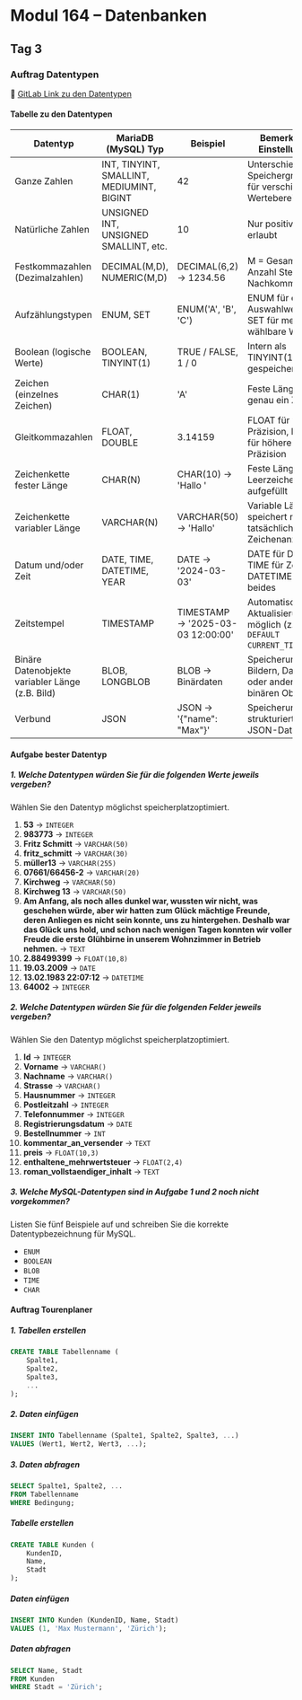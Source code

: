 # Modul 164 – Datenbanken

## Tag 3

### Auftrag Datentypen  
🔗 [GitLab Link zu den Datentypen](https://gitlab.com/ch-tbz-it/Stud/m164/-/tree/main/3.Tag)

#### Tabelle zu den Datentypen 

| Datentyp                           | MariaDB (MySQL) Typ       | Beispiel                  | Bemerkung / Einstellungen                                  |
|------------------------------------|--------------------------|--------------------------|------------------------------------------------------------|
| Ganze Zahlen                      | INT, TINYINT, SMALLINT, MEDIUMINT, BIGINT | 42 | Unterschiedliche Speichergrößen für verschiedene Wertebereiche |
| Natürliche Zahlen                 | UNSIGNED INT, UNSIGNED SMALLINT, etc. | 10 | Nur positive Werte erlaubt |
| Festkommazahlen (Dezimalzahlen)    | DECIMAL(M,D), NUMERIC(M,D) | DECIMAL(6,2) → 1234.56 | M = Gesamte Anzahl Stellen, D = Nachkommastellen |
| Aufzählungstypen                   | ENUM, SET                | ENUM('A', 'B', 'C') | ENUM für einzelne Auswahlwerte, SET für mehrere wählbare Werte |
| Boolean (logische Werte)           | BOOLEAN, TINYINT(1)      | TRUE / FALSE, 1 / 0 | Intern als TINYINT(1) gespeichert |
| Zeichen (einzelnes Zeichen)        | CHAR(1)                  | 'A' | Feste Länge, genau ein Zeichen |
| Gleitkommazahlen                   | FLOAT, DOUBLE            | 3.14159 | FLOAT für weniger Präzision, DOUBLE für höhere Präzision |
| Zeichenkette fester Länge          | CHAR(N)                  | CHAR(10) → 'Hallo     ' | Feste Länge, mit Leerzeichen aufgefüllt |
| Zeichenkette variabler Länge       | VARCHAR(N)               | VARCHAR(50) → 'Hallo' | Variable Länge, speichert nur die tatsächliche Zeichenanzahl |
| Datum und/oder Zeit                | DATE, TIME, DATETIME, YEAR | DATE → '2024-03-03' | DATE für Datum, TIME für Zeit, DATETIME für beides |
| Zeitstempel                        | TIMESTAMP                | TIMESTAMP → '2025-03-03 12:00:00' | Automatische Aktualisierung möglich (z. B. `DEFAULT CURRENT_TIMESTAMP`) |
| Binäre Datenobjekte variabler Länge (z.B. Bild) | BLOB, LONGBLOB | BLOB → Binärdaten | Speicherung von Bildern, Dateien oder anderen binären Objekten |
| Verbund                            | JSON                     | JSON → '{"name": "Max"}' | Speicherung strukturierter JSON-Daten |

#### Aufgabe bester Datentyp

##### 1. Welche Datentypen würden Sie für die folgenden Werte jeweils vergeben?  
Wählen Sie den Datentyp möglichst speicherplatzoptimiert.  

1. **53** → `INTEGER`  
2. **983773** → `INTEGER`  
3. **Fritz Schmitt** → `VARCHAR(50)`  
4. **fritz_schmitt** → `VARCHAR(30)`  
5. **müller13** → `VARCHAR(255)`  
6. **07661/66456-2** → `VARCHAR(20)`  
7. **Kirchweg** → `VARCHAR(50)`  
8. **Kirchweg 13** → `VARCHAR(50)`  
9. **Am Anfang, als noch alles dunkel war, wussten wir nicht, was geschehen würde, aber wir hatten zum Glück mächtige Freunde, deren Anliegen es nicht sein konnte, uns zu hintergehen. Deshalb war das Glück uns hold, und schon nach wenigen Tagen konnten wir voller Freude die erste Glühbirne in unserem Wohnzimmer in Betrieb nehmen.** → `TEXT`  
10. **2.88499399** → `FLOAT(10,8)`  
11. **19.03.2009** → `DATE`  
12. **13.02.1983 22:07:12** → `DATETIME`  
13. **64002** → `INTEGER`  

##### 2. Welche Datentypen würden Sie für die folgenden Felder jeweils vergeben?  
Wählen Sie den Datentyp möglichst speicherplatzoptimiert.  

1. **Id** → `INTEGER`  
2. **Vorname** → `VARCHAR()`  
3. **Nachname** → `VARCHAR()`  
4. **Strasse** → `VARCHAR()`  
5. **Hausnummer** → `INTEGER`  
6. **Postleitzahl** → `INTEGER`  
7. **Telefonnummer** → `INTEGER`  
8. **Registrierungsdatum** → `DATE`  
9. **Bestellnummer** → `INT`  
10. **kommentar_an_versender** → `TEXT`  
11. **preis** → `FLOAT(10,3)`  
12. **enthaltene_mehrwertsteuer** → `FLOAT(2,4)`  
13. **roman_vollstaendiger_inhalt** → `TEXT`  

##### 3. Welche MySQL-Datentypen sind in Aufgabe 1 und 2 noch nicht vorgekommen?  
Listen Sie fünf Beispiele auf und schreiben Sie die korrekte Datentypbezeichnung für MySQL.  

- `ENUM`  
- `BOOLEAN`  
- `BLOB`  
- `TIME`  
- `CHAR`  

#### Auftrag Tourenplaner
 
##### 1. Tabellen erstellen
 
```SQL
CREATE TABLE Tabellenname (
    Spalte1,
    Spalte2,
    Spalte3,
    ...
);
```
 
##### 2. Daten einfügen
 
```SQL
INSERT INTO Tabellenname (Spalte1, Spalte2, Spalte3, ...)
VALUES (Wert1, Wert2, Wert3, ...);
```
 
##### 3. Daten abfragen
 
```SQL
SELECT Spalte1, Spalte2, ...
FROM Tabellenname
WHERE Bedingung;
```
 
##### Tabelle erstellen
 
```SQL
CREATE TABLE Kunden (
    KundenID,
    Name,
    Stadt
);
```
 
##### Daten einfügen
 
```SQL
INSERT INTO Kunden (KundenID, Name, Stadt)
VALUES (1, 'Max Mustermann', 'Zürich');
```
 
##### Daten abfragen
 
```SQL
SELECT Name, Stadt
FROM Kunden
WHERE Stadt = 'Zürich';
```